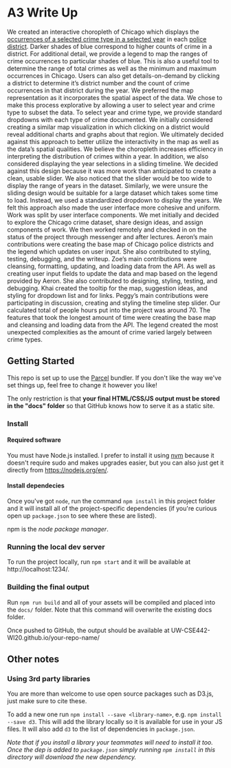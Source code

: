 

# A3 Write Up
We created an interactive choropleth of Chicago which displays the [occurrences of a selected crime type in a selected year](https://data.cityofchicago.org/Public-Safety/Crimes-2001-to-present-Dashboard/5cd6-ry5g) in each [police district](https://catalog.data.gov/dataset/boundaries-police-districts-current/resource/26ee8153-631d-423d-acd1-3d262dc9309a?inner_span=True). Darker shades of blue correspond to higher counts of crime in a district. For additional detail, we provide a legend to map the ranges of crime occurrences to particular shades of blue. This is also a useful tool to determine the range of total crimes as well as the minimum and maximum occurrences in Chicago. Users can also get details-on-demand by clicking a district to determine it’s district number and the count of crime occurrences in that district during the year. We preferred the map representation as it incorporates the spatial aspect of the data. We chose to make this process explorative by allowing a user to select year and crime type to subset the data. To select year and crime type, we provide standard dropdowns with each type of crime documented. 
We initially considered creating a similar map visualization in which clicking on a district would reveal additional charts and graphs about that region. We ultimately decided against this approach to better utilize the interactivity in the map as well as the data’s spatial qualities. We believe the choropleth increases efficiency in interpreting the distribution of crimes within a year. In addition, we also considered displaying the year selections in a sliding timeline. We decided against this design because it was more work than anticipated to create a clean, usable slider. We also noticed that the slider would be too wide to display the range of years in the dataset. Similarly, we were unsure the sliding design would be suitable for a large dataset which takes some time to load. Instead, we used a standardized dropdown to display the years. We felt this approach also made the user interface more cohesive and uniform. 
Work was split by user interface components. We met initially and decided to explore the Chicago crime dataset, share design ideas, and assign components of work. We then worked remotely and checked in on the status of the project through messenger and after lectures. Aeron’s main contributions were creating the base map of Chicago police districts and the legend which updates on user input. She also contributed to styling, testing, debugging, and the writeup. Zoe’s main contributions were cleansing, formatting, updating, and loading data from the API. As well as creating user input fields to update the data and map based on the legend provided by Aeron. She also contributed to designing, styling, testing, and debugging. Khai created the tooltip for the map, suggestion ideas, and styling for dropdown list and for links. Peggy’s main contributions were participating in discussion, creating and styling the timeline step slider. Our calculated total of people hours put into the project was around 70. The features that took the longest amount of time were creating the base map and cleansing and loading data from the API. The legend created the most unexpected complexities as the amount of crime varied largely between crime types. 
 



## Getting Started

This repo is set up to use the [Parcel](https://parceljs.org/) bundler. If you don't
like the way we've set things up, feel free to change it however you like!

The only restriction is that __your final HTML/CSS/JS output must be stored in the "docs" folder__ so that
GitHub knows how to serve it as a static site.

### Install

#### Required software

You must have Node.js installed. I prefer to install it using [nvm](https://github.com/nvm-sh/nvm)
because it doesn't require sudo and makes upgrades easier, but you can also just get it directly from
https://nodejs.org/en/.

#### Install dependecies

Once you've got `node`, run the command `npm install` in this project folder
and it will install all of the project-specific dependencies (if you're curious open up `package.json` to see where these are listed).

npm is the _node package manager_.

### Running the local dev server

To run the project locally, run `npm start` and it will be available at http://localhost:1234/.

### Building the final output

Run `npm run build` and all of your assets will be compiled and placed into the `docs/` folder. Note
that this command will overwrite the existing docs folder.

Once pushed to GitHub, the output should be available at UW-CSE442-WI20.github.io/your-repo-name/


## Other notes

### Using 3rd party libraries

You are more than welcome to use open source packages such as D3.js, just make sure to cite these.

To add a new one run `npm install --save <library-name>`, e.g. `npm install --save d3`. This will
add the library locally so it is available for use in your JS files. It will also add `d3` to the
list of dependencies in `package.json`.

_Note that if you install a library your teammates will need to install it too. Once the dep is added
to `package.json` simply running `npm install` in this directory will download the new dependency._

